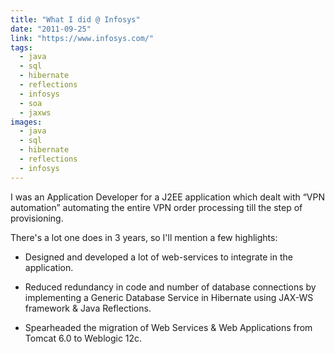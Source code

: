 ```yaml
---
title: "What I did @ Infosys"
date: "2011-09-25"
link: "https://www.infosys.com/"
tags:  
  - java
  - sql
  - hibernate
  - reflections
  - infosys
  - soa
  - jaxws
images:  
  - java
  - sql
  - hibernate
  - reflections
  - infosys
---
```


I was an Application Developer for a J2EE application which dealt with “VPN automation” automating the entire VPN order processing till the step of provisioning.

There's a lot one does in 3 years, so I'll mention a few highlights:

- Designed and developed a lot of web-services to integrate in the application.

- Reduced redundancy in code and number of database connections by implementing a Generic Database Service in Hibernate using JAX-WS framework & Java Reflections.

- Spearheaded the migration of Web Services & Web Applications from Tomcat 6.0 to Weblogic 12c.

